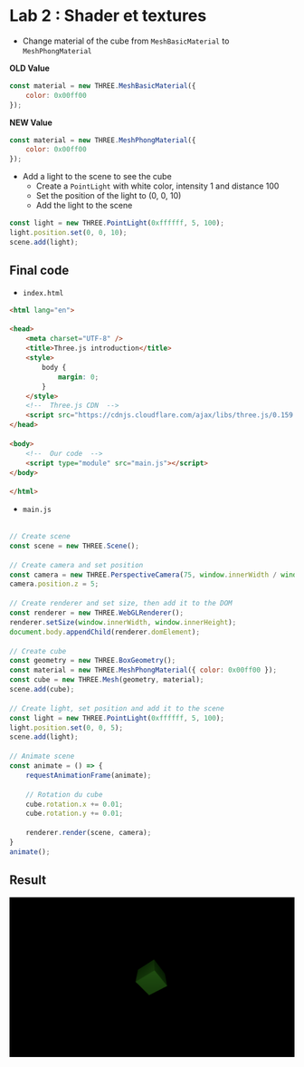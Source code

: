 # Lab 2 : Shader et textures
- Change material of the cube from `MeshBasicMaterial` to `MeshPhongMaterial`

**OLD Value**
```js
const material = new THREE.MeshBasicMaterial({
    color: 0x00ff00
});
```

**NEW Value**
```js
const material = new THREE.MeshPhongMaterial({
    color: 0x00ff00
});
```

- Add a light to the scene to see the cube
    - Create a `PointLight` with white color, intensity 1 and distance 100
    - Set the position of the light to (0, 0, 10)
    - Add the light to the scene
```js
const light = new THREE.PointLight(0xffffff, 5, 100);
light.position.set(0, 0, 10);
scene.add(light);
```

## Final code
- `index.html`
```html
<html lang="en">

<head>
    <meta charset="UTF-8" />
    <title>Three.js introduction</title>
    <style>
        body {
            margin: 0;
        }
    </style>
    <!--  Three.js CDN  -->
    <script src="https://cdnjs.cloudflare.com/ajax/libs/three.js/0.159.0/three.min.js"></script>
</head>

<body>
    <!--  Our code  -->
    <script type="module" src="main.js"></script>
</body>

</html>
```

- `main.js`
```js

// Create scene
const scene = new THREE.Scene();

// Create camera and set position
const camera = new THREE.PerspectiveCamera(75, window.innerWidth / window.innerHeight, 0.1, 1000);
camera.position.z = 5;

// Create renderer and set size, then add it to the DOM
const renderer = new THREE.WebGLRenderer();
renderer.setSize(window.innerWidth, window.innerHeight);
document.body.appendChild(renderer.domElement);

// Create cube
const geometry = new THREE.BoxGeometry();
const material = new THREE.MeshPhongMaterial({ color: 0x00ff00 });
const cube = new THREE.Mesh(geometry, material);
scene.add(cube);

// Create light, set position and add it to the scene
const light = new THREE.PointLight(0xffffff, 5, 100);
light.position.set(0, 0, 5);
scene.add(light);

// Animate scene
const animate = () => {
    requestAnimationFrame(animate);

    // Rotation du cube
    cube.rotation.x += 0.01;
    cube.rotation.y += 0.01;

    renderer.render(scene, camera);
}
animate();
```

## Result
![Lab 2 result](./result.png)